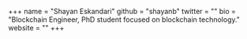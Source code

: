 +++
name = "Shayan Eskandari"
github = "shayanb"
twitter = ""
bio = "Blockchain Engineer, PhD student focused on blockchain technology."
website = ""
+++
